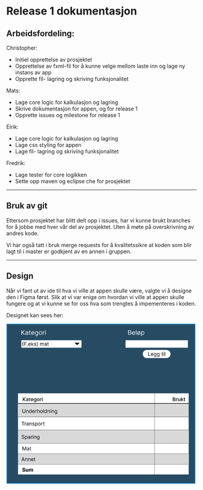 # Release 1 dokumentasjon

## Arbeidsfordeling: 

Christopher: 
- Initiel opprettelse av prosjektet
- Opprettelse av fxml-fil for å kunne velge mellom laste inn og lage ny instans av app
- Opprette fil- lagring og skriving funksjonalitet

Mats:
- Lage core logic for kalkulasjon og lagring
- Skrive dokumentasjon for appen, og for release 1
- Opprette issues og milestone for release 1

Eirik:
- Lage core logic for kalkulasjon og lagring 
- Lage css styling for appen
- Lage fil- lagring og skriving funksjonalitet

Fredrik:

- Lage tester for core logikken
- Sette opp maven og eclipse che for prosjektet
---
## Bruk av git
Ettersom prosjektet har blitt delt opp i issues, har vi kunne brukt branches for å jobbe med hver vår del av prosjektet.
Uten å møte på overskrivning av andres kode. 

Vi har også tatt i bruk merge requests for å kvalitetssikre at koden som blir lagt til i master er godkjent av en annen i gruppen.

---
## Design
Når vi fant ut av ide til hva vi ville at appen skulle være, valgte vi å designe den i Figma først.
Slik at vi var enige om hvordan vi ville at appen skulle fungere 
og at vi kunne se for oss hva som trengtes å impementeres i koden.



Designet kan sees her:

![img.png](figma-design.png)
